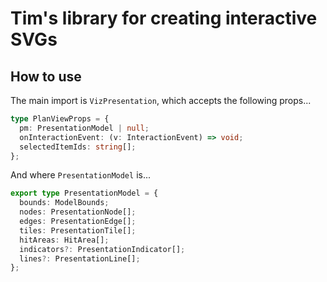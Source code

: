 # Tim's library for creating interactive SVGs

## How to use

The main import is `VizPresentation`, which accepts the following props...

```typescript
type PlanViewProps = {
  pm: PresentationModel | null;
  onInteractionEvent: (v: InteractionEvent) => void;
  selectedItemIds: string[];
};
```

And where `PresentationModel` is...

```typescript
export type PresentationModel = {
  bounds: ModelBounds;
  nodes: PresentationNode[];
  edges: PresentationEdge[];
  tiles: PresentationTile[];
  hitAreas: HitArea[];
  indicators?: PresentationIndicator[];
  lines?: PresentationLine[];
};
```
